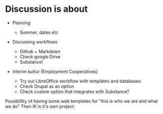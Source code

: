 # Discussion is about

* Planning
	* Summer, dates etc 

* Discussing workflows
	* Github + Markdown
	* Check google Drive
	* Substance!

* Interim kultur (Employment Cooperatives)
	* Try out LibreOffice workflow with templates and databases
	* Check Drupal as an option
	* Check custom option that integrates with Substance?

Possibillity of having some web templates for "this is who we are and what we do"
Then IK is it's own project.
